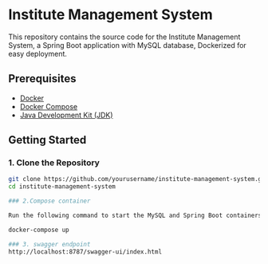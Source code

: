 # Institute Management System

This repository contains the source code for the Institute Management System, a Spring Boot application with MySQL database, Dockerized for easy deployment.

## Prerequisites

- [Docker](https://docs.docker.com/get-docker/)
- [Docker Compose](https://docs.docker.com/compose/install/)
- [Java Development Kit (JDK)](https://adoptium.net/)

## Getting Started

### 1. Clone the Repository

```bash
git clone https://github.com/yourusername/institute-management-system.git
cd institute-management-system

### 2.Compose container

Run the following command to start the MySQL and Spring Boot containers:

docker-compose up

### 3. swagger endpoint
http://localhost:8787/swagger-ui/index.html
